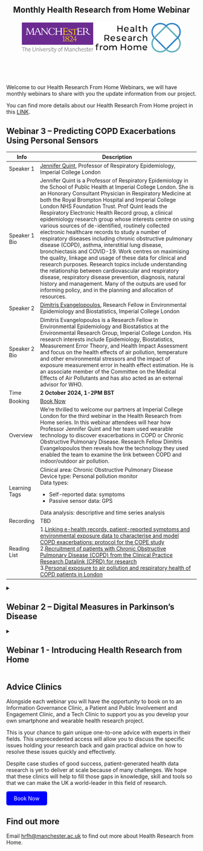 <!---
Copyright 2024 The Health Research From Home Team at University of Manchester. All rights reserved.

Licensed under the Apache License, Version 2.0 (the "License");
you may not use this file except in compliance with the License.
You may obtain a copy of the License at

    http://www.apache.org/licenses/LICENSE-2.0

Unless required by applicable law or agreed to in writing, software
distributed under the License is distributed on an "AS IS" BASIS,
WITHOUT WARRANTIES OR CONDITIONS OF ANY KIND, either express or implied.
See the License for the specific language governing permissions and
limitations under the License.
-->

<h2 align="center">
    <p>Monthly Health Research from Home Webinar</p>

<p align="center">
  <img alt="Uni Logo" src="Figures/Uni_logo.jpg"  height="80" style="max-width: 100%; display: inline-block;">
  <img alt="HRfH logo" src="Figures/logo.jpg" height="80" style="max-width: 100%; display: inline-block;">
  <br/>
  <br/>
</p>
</h2>

 <br />

Welcome to our Health Research From Home Webinars, we will have monthly webinars to share with you the update information from our project.

You can find more details about our Health Research From Home project in this [LINK](https://github.com/Health-Research-From-Home/HealthResearchFromHome).

## Webinar 3 – Predicting COPD Exacerbations Using Personal Sensors

| Info          | Description                                                                                                                                                                                                                                                                                                                                                                                                                                                                                                                                                                                                                                                                                                                                                                                                                                                                                                                                                                                                                                                    |
|---------------|----------------------------------------------------------------------------------------------------------------------------------------------------------------------------------------------------------------------------------------------------------------------------------------------------------------------------------------------------------------------------------------------------------------------------------------------------------------------------------------------------------------------------------------------------------------------------------------------------------------------------------------------------------------------------------------------------------------------------------------------------------------------------------------------------------------------------------------------------------------------------------------------------------------------------------------------------------------------------------------------------------------------------------------------------------------|
| Speaker 1     | [Jennifer Quint](https://profiles.imperial.ac.uk/j.quint), Professor of Respiratory Epidemiology, Imperial College London                                                                                                                                                                                                                                                                                                                                                                                                                                                                                                                                                                                                                                                                                                                                                                                                                                                                                                                                      |
| Speaker 1 Bio | Jennifer Quint is a Professor of Respiratory Epidemiology in the School of Public Health at Imperial College London. She is an Honorary Consultant Physician in Respiratory Medicine at both the Royal Brompton Hospital and Imperial College London NHS Foundation Trust. Prof Quint leads the Respiratory Electronic Health Record group, a clinical epidemiology research group whose interests centre on using various sources of de-identified, routinely collected electronic healthcare records to study a number of respiratory diseases including chronic obstructive pulmonary disease (COPD), asthma, interstitial lung disease, bronchiectasis and COVID-19. Work centres on maximising the quality, linkage and usage of these data for clinical and research purposes. Research topics include understanding the relationship between cardiovascular and respiratory disease, respiratory disease prevention, diagnosis, natural history and management. Many of the outputs are used for informing policy, and in the planning and allocation of resources. |
| Speaker 2     | [Dimitris Evangelopoulos](https://profiles.imperial.ac.uk/d.evangelopoulos), Research Fellow in Environmental Epidemiology and Biostatistics, Imperial College London                                                                                                                                                                                                                                                                                                                                                                                                                                                                                                                                                                                                                                                                                                                                                                                                                                                                                          |
| Speaker 2 Bio | Dimitris Evangelopoulos is a Research Fellow in Environmental Epidemiology and Biostatistics at the Environmental Research Group, Imperial College London. His research interests include Epidemiology, Biostatistics, Measurement Error Theory, and Health Impact Assessment and focus on the health effects of air pollution, temperature and other environmental stressors and the impact of exposure measurement error in health effect estimation. He is an associate member of the Committee on the Medical Effects of Air Pollutants and has also acted as an external advisor for WHO.                                                                                                                                                                                                                                                                                                                                                                                                                                                                 |
| Time          | **2 October 2024, 1-2PM BST**                                                                                                                                                                                                                                                                                                                                                                                                                                                                                                                                                                                                                                                                                                                                                                                                                                                                                                                                                                                                                                  |
| Booking       | [Book Now](https://zoom.us/webinar/register/WN_e5kqs0CoRoCAWjFX8KX0Ig#/registration)                                                                                                                                                                                                                                                                                                                                                                                                                                                                                                                                                                                                                                                                                                                                                                                                                                                                                                                                                                           |
| Overview      | We’re thrilled to welcome our partners at Imperial College London for the third webinar in the Health Research from Home series. In this webinar attendees will hear how Professor Jennifer Quint and her team used wearable technology to discover exacerbations in COPD or Chronic Obstructive Pulmonary Disease. Research Fellow Dimitris Evangelopoulos then reveals how the technology they used enabled the team to examine the link between COPD and indoor/outdoor air pollution.                                                                                                                                                                                                                                                                                                                                                                                                                                                                                                                                                                      |
| Learning Tags | Clinical area: Chronic Obstructive Pulmonary Disease <br/>Device type: Personal pollution monitor <br/>Data types: <ul><li>Self-reported data: symptoms</li><li>Passive sensor data: GPS</li></ul>Data analysis: descriptive and time series analysis                                                                                                                                                                                                                                                                                                                                                                                                                                                                                                                                                                                                                                                                                                                                                                                                          |
| Recording     | TBD                                                                                                                                                                                                                                                                                                                                                                                                                                                                                                                                                                                                                                                                                                                                                                                                                                                                                                                                                                                                                                                            |
| Reading List  | 1.[Linking e-health records, patient-reported symptoms and environmental exposure data to characterise and model COPD exacerbations: protocol for the COPE study](https://bmjopen.bmj.com/content/6/7/e011330.short)   <br/> 2.[Recruitment of patients with Chronic Obstructive Pulmonary Disease (COPD) from the Clinical Practice Research Datalink (CPRD) for research](https://www.nature.com/articles/s41533-018-0089-3)   <br/> 3.[Personal exposure to air pollution and respiratory health of COPD patients in London](https://erj.ersjournals.com/content/58/1/2003432.short)                                                                                                                                                                                                                                                                                                                                                                                                                                                                                                                           |

<details>
  <summary><h2>Webinar 2 – Digital Measures in Parkinson’s Disease</h2></summary>

[//]: # (## Webinar 2 – Digital Measures in Parkinson’s Disease)

| Info         | Description                                                                                                                                                                                                                                                                                                                                                                                                                                                                                                                                                                                                                                                                                                                                                                                                                                                                                                                                                                                                                                                                                                                                                                                                                                                                   |
|---|-------------------------------------------------------------------------------------------------------------------------------------------------------------------------------------------------------------------------------------------------------------------------------------------------------------------------------------------------------------------------------------------------------------------------------------------------------------------------------------------------------------------------------------------------------------------------------------------------------------------------------------------------------------------------------------------------------------------------------------------------------------------------------------------------------------------------------------------------------------------------------------------------------------------------------------------------------------------------------------------------------------------------------------------------------------------------------------------------------------------------------------------------------------------------------------------------------------------------------------------------------------------------------|
| Speaker      | [Erin Rainaldi](https://www.linkedin.com/in/erinrainaldi/), Head of Sensors Data Science and Johnny Ho, Senior Data Scientist from Verily                                                                                                                                                                                                                                                                                                                                                                                                                                                                                                                                                                                                                                                                                                                                                                                                                                                                                                                                                                                                                                                                                                                                     |
| Speaker Bio  | Erin Rainaldi is the Head of Sensors Data Science at Verily, leading a team of data scientists who specialize in signal processing and machine learning for physiological signals from wearable and mobile devices. Erin is passionate about innovating at the intersection of technology and healthcare, leveraging her previous experience in applied math research, software engineering, and data science to develop novel algorithms across multiple sensor modalities with applications across a range of therapeutic areas.                                                                                                                                                                                                                                                                                                                                                                                                                                                                                                                                                                                                                                                                                                                                            |
| Time         | **4 September 2024, 16:00 – 17:00 GMT**                                                                                                                                                                                                                                                                                                                                                                                                                                                                                                                                                                                                                                                                                                                                                                                                                                                                                                                                                                                                                                                                                                                                                                                                                                       |
| Booking      | [Book Now](https://zoom.us/webinar/register/WN_wa1qHdC0Q7uhg0gsairTdQ#/registration)                                                                                                                                                                                                                                                                                                                                                                                                                                                                                                                                                                                                                                                                                                                                                                                                                                                                                                                                                                                                                                                                                                                                                                                          |
| Learning Tags    | Join us, in our second Health Research from Home webinar, for an in-depth analysis of Verily’s ‘Study Watch and Virtual Motor Exam’ clinical trial. Living with Parkinson’s disease can be cruel and painful. Through this trial, Verily worked with patients to find ways to make their journey less difficult. From conception and design, to developing and validating digital measures, to lessons learnt and future opportunities. Our speakers share their experiences of using wearable devices to help inform your future research. <br/>Here’s what you can expect this webinar to cover: <br/><br/>**Clinical area:**  Parkinson’s disease <br/><br/>**Data types:** Active tasks and passive sensor data using Verily Study Watch<br/><br/> **Data analysis and modelling:** Digital biomarker development/ validation <br/><br/>Health Research from Home is thrilled to be sharing cutting edge case studies of exemplary work in this emerging field. By learning from each other, our community can go on to create world-leading research that has the power to truly transform peoples’ lives for the better.                                                                                                                                                |
| Recording    | [Click](https://www.youtube.com/watch?v=kqdeVLR-1pQ&t=894s)                                                                                                                                                                                                                                                                                                                                                                                                                                                                                                                                                                                                                                                                                                                                                                                                                                                                                                                                                                                                                                                                                                                                                                                  |
| Reading List | 1. [Verification, analytical validation, and clinical validation (V3): the foundation of determining fit-for-purpose for Biometric Monitoring Technologies (BioMeTs)](https://www.nature.com/articles/s41746-020-0260-4) <br/>2. [Digital Medicine Society Playbook](https://playbook.dimesociety.org/)<br/> 3. [A Patient-Centered Conceptual Model of Symptoms and Their Impact in Early Parkinson’s Disease: A Qualitative Study](https://content.iospress.com/articles/journal-of-parkinsons-disease/jpd202457) <br/> 4. [Measuring Parkinson's disease over time: The real-world within-subject reliability of the MDS-UPDRS](https://pubmed.ncbi.nlm.nih.gov/31291488/) <br/> 5. [Virtual exam for Parkinson’s disease enables frequent and reliable remote measurements of motor function](https://www.nature.com/articles/s41746-022-00607-8) <br/> 6. [Wrist-worn sensor-based measurements for drug effect detection with small samples in people with Lewy Body Dementia](https://www.sciencedirect.com/science/article/pii/S1353802023000780) <br/> 7. [Analytical and clinical validity of wearable, multi-sensor technology for assessment of motor function in patients with Parkinson’s disease in Japan](https://www.nature.com/articles/s41598-023-29382-6) |
</details>

<details>
  <summary><h2>Webinar 1 - Introducing Health Research from Home</h2></summary>

[//]: # (## [Webinar 1 - Introducing Health Research from Home]&#40;./Webinar_1/&#41; )

| Info | Description |
|-|-|
| Speaker | [Professor Will Dixon](https://www.linkedin.com/in/will-dixon-8686094a/?originalSubdomain=uk), Health Research from Home Lead|
| Speaker Bio| Will is a Professor of Digital Epidemiology at the University of Manchester, an honorary consultant rheumatologist at Salford Royal Hospital, Northern Care Alliance NHS Foundation Trust and Health Research from Home Lead. His research aims to address clinically important questions by analysing data from patient populations, with particular focus on digital health data. This includes the analysis of electronic health record data from GP surgeries and from hospitals (for example, examining the safety of drugs used in rheumatology) and the collection and analysis of data direct from patients using smartphones and wearables. Examples of innovative digital health research include Cloudy with a Chance of Pain, REMORA (Remote Monitoring of RA) and Assembling the Data Jigsaw. Will is the academic co-lead for the Greater Manchester Secure Data Environment (GM SDE). He also chairs the Scientific Advisory Board for Our Future Health and is a member of MRC's Population and Systems Medicine Board and Population Health Sciences Group.|
| Time| **3 July 2024, 1-2PM** |
| Learning Tags    | Join us for our inaugural webinar where Health Research from Home Lead, Professor Will Dixon explains more about:<br>• How our unique partnership came into being and who is involved.<br>• How we’re going to grow and support a community of people looking to conduct health research using smartphones and wearables.<br>• How we’re going to revolutionise health research by working with those living with long-term health conditions to improve their outcomes.<br>• Insights from Professor Dixon's previous study using smartphone data: [Cloudy with a Chance of Pain](https://www.cloudywithachanceofpain.com/) |
| Recording   | [Click](https://www.youtube.com/watch?v=AnlWPGF5yUo&t=14s&ab_channel=HealthResearchfromHome)|
| Reading List   | 1. [Cloudy with a Chance of Pain study website](https://www.cloudywithachanceofpain.com/) <br> 2. [The_Future_of_Patient-Generated_Data_for_UK_Health_Research](https://figshare.manchester.ac.uk/articles/report/The_Future_of_Patient-Generated_Data_for_UK_Health_Research/20066132/2) <br> 3. [Published results (Dixon et al., npj Digital Medicine 2019)](./Webinar_1/)  |

#### Cloudy with a Chance of Pain

https://github.com/Health-Research-From-Home/Webinars/assets/3505028/d5783baa-9937-403a-bea0-3ff8406d3d91

https://github.com/Health-Research-From-Home/Webinars/assets/3505028/76d2d405-8627-4858-8dff-3140e0f32c95

https://github.com/Health-Research-From-Home/Webinars/assets/3505028/08f3ab20-bd2f-4ae5-ab59-7195368279cc

</details>



## Advice Clinics
Alongside each webinar you will have the opportunity to book on to an Information Governance Clinic, a Patient and Public Involvement and Engagement Clinic, and a Tech Clinic to support you as you develop your own smartphone and wearable health research project.

This is your chance to gain unique one-to-one advice with experts in their fields. This unprecedented access will allow you to discuss the specific issues holding your research back and gain practical advice on how to resolve these issues quickly and effectively.

Despite case studies of good success, patient-generated health data research is yet to deliver at scale because of many challenges. We hope that these clinics will help to fill those gaps in knowledge, skill and tools so that we can make the UK a world-leader in this field of research.

<a href="https://outlook.office365.com/owa/calendar/HRfHClinics@live.manchester.ac.uk/bookings/" style="background-color: blue; color: white; padding: 10px 20px; text-decoration: none; border-radius: 5px; display: inline-block;">Book Now</a>


## Find out more
Email hrfh@manchester.ac.uk to find out more about Health Research from Home.
